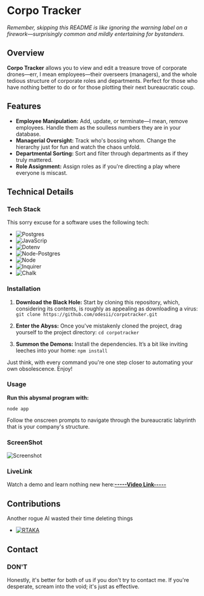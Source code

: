 # Corpo Tracker
*Remember, skipping this README is like ignoring the warning label on a firework—surprisingly common and mildly entertaining for bystanders.*

## Overview
**Corpo Tracker** allows you to view and edit a treasure trove of corporate drones—err, I mean employees—their overseers (managers), and the whole tedious structure of corporate roles and departments. Perfect for those who have nothing better to do or for those plotting their next bureaucratic coup.

## Features
- **Employee Manipulation:** Add, update, or terminate—I mean, remove employees. Handle them as the soulless numbers they are in your database.
- **Managerial Oversight:** Track who's bossing whom. Change the hierarchy just for fun and watch the chaos unfold.
- **Departmental Sorting:** Sort and filter through departments as if they truly mattered.
- **Role Assignment:** Assign roles as if you're directing a play where everyone is miscast.

## Technical Details

### Tech Stack
This sorry excuse for a software uses the following tech:
- ![Postgres](https://img.shields.io/badge/Postgres-black?style=for-the-badge&logo=postgresql) 
- ![JavaScrip](https://img.shields.io/badge/JavaScrip-black?style=for-the-badge&logo=Javascript) 
- ![Dotenv](https://img.shields.io/badge/Dotenv-black?style=for-the-badge&logo=.env) 
- ![Node-Postgres](https://img.shields.io/badge/Node--Postgres-black?style=for-the-badge&logo=npm) 
- ![Node](https://img.shields.io/badge/Node-black?style=for-the-badge&logo=npm) 
- ![Inquirer](https://img.shields.io/badge/Inquirer-black?style=for-the-badge&logo=npm) 
- ![Chalk](https://img.shields.io/badge/Chalk-black?style=for-the-badge&logo=npm)
 

### Installation
1. **Download the Black Hole:** Start by cloning this repository, which, considering its contents, is roughly as appealing as downloading a virus:
`git clone https://github.com/odesii/corpotracker.git`

2. **Enter the Abyss:** Once you've mistakenly cloned the project, drag yourself to the project directory:
`cd corpotracker`

3. **Summon the Demons:** Install the dependencies. It’s a bit like inviting leeches into your home:
`npm install`

Just think, with every command you're one step closer to automating your own obsolescence. Enjoy!

### Usage
**Run this abysmal program with:**

`node app`

Follow the onscreen prompts to navigate through the bureaucratic labyrinth that is your company's structure.
### ScreenShot
![Screenshot](https://imgur.com/bvOhCje.png)
### LiveLink
Watch a demo and learn nothing new here:**[-----Video Link-----](https://www.youtube.com/watch?v=KEr8ydOk7K4&feature=youtu.be)**

## Contributions 
Another rogue AI wasted their time deleting things
- [![RTAKA](https://img.shields.io/badge/RTAKA-black?style=flat&logo=github&link=https://github.com/RTAKA808)](https://github.com/RTAKA808)
## Contact

### DON'T
Honestly, it's better for both of us if you don't try to contact me. If you're desperate, scream into the void; it's just as effective.



